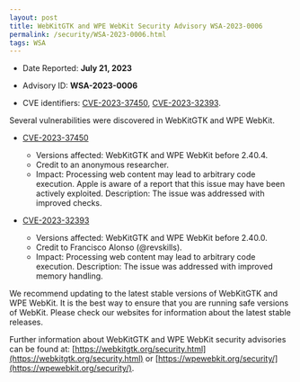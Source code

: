```yaml
---
layout: post
title: WebKitGTK and WPE WebKit Security Advisory WSA-2023-0006
permalink: /security/WSA-2023-0006.html
tags: WSA
---
```


* Date Reported: **July 21, 2023**

* Advisory ID: **WSA-2023-0006**

* CVE identifiers: [CVE-2023-37450](#CVE-2023-37450), [CVE-2023-32393](#CVE-2023-32393).


Several vulnerabilities were discovered in WebKitGTK and WPE WebKit.

* <a name="CVE-2023-37450" href="https://cve.mitre.org/cgi-bin/cvename.cgi?name=CVE-2023-37450">CVE-2023-37450</a>
  * Versions affected: WebKitGTK and WPE WebKit before 2.40.4.
  * Credit to an anonymous researcher.
  * Impact: Processing web content may lead to arbitrary code execution.
    Apple is aware of a report that this issue may have been actively
    exploited. Description: The issue was addressed with improved
    checks.

* <a name="CVE-2023-32393" href="https://cve.mitre.org/cgi-bin/cvename.cgi?name=CVE-2023-32393">CVE-2023-32393</a>
  * Versions affected: WebKitGTK and WPE WebKit before 2.40.0.
  * Credit to Francisco Alonso (@revskills).
  * Impact: Processing web content may lead to arbitrary code execution.
    Description: The issue was addressed with improved memory handling.


We recommend updating to the latest stable versions of WebKitGTK and WPE
WebKit. It is the best way to ensure that you are running safe versions
of WebKit. Please check our websites for information about the latest
stable releases.

Further information about WebKitGTK and WPE WebKit security advisories can be found at: 
[https://webkitgtk.org/security.html](https://webkitgtk.org/security.html) or [https://wpewebkit.org/security/](https://wpewebkit.org/security/).
